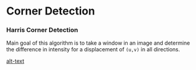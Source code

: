 # Corner Detection

### Harris Corner Detection
Main goal of this algorithm is to take a window in an image and determine the difference in intensity for a displacement of `(u,v)` in all directions.

[alt-text](images/harris.png)
